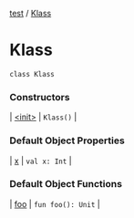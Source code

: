[test](test/index) / [Klass](test/-klass/index)


# Klass

`class Klass`



### Constructors


| [&lt;init&gt;](test/-klass/-init-) | `Klass()` |


### Default Object Properties


| [x](test/-klass/x) | `val x: Int` |


### Default Object Functions


| [foo](test/-klass/foo) | `fun foo(): Unit` |

